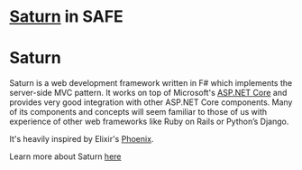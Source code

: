 # [Saturn](https://saturnframework.github.io/docs/) in SAFE

# Saturn

Saturn is a web development framework written in F# which implements the server-side MVC pattern. It works on top of Microsoft's [ASP.NET Core](https://www.asp.net/core/overview/aspnet-vnext) and provides very good integration with other ASP.NET Core components. 
Many of its components and concepts will seem familiar to those of us with experience of other web frameworks like Ruby on Rails or Python’s Django.

It's heavily inspired by Elixir's [Phoenix](http://phoenixframework.org/).

Learn more about Saturn [here](https://saturnframework.github.io/docs/)
